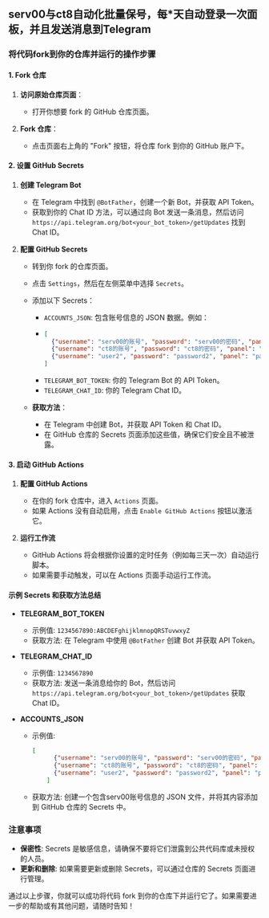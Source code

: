 ## serv00与ct8自动化批量保号，每*天自动登录一次面板，并且发送消息到Telegram

### 将代码fork到你的仓库并运行的操作步骤

#### 1. Fork 仓库

1. **访问原始仓库页面**：
    - 打开你想要 fork 的 GitHub 仓库页面。

2. **Fork 仓库**：
    - 点击页面右上角的 "Fork" 按钮，将仓库 fork 到你的 GitHub 账户下。

#### 2. 设置 GitHub Secrets

1. **创建 Telegram Bot**
    - 在 Telegram 中找到 `@BotFather`，创建一个新 Bot，并获取 API Token。
    - 获取到你的 Chat ID 方法，可以通过向 Bot 发送一条消息，然后访问 `https://api.telegram.org/bot<your_bot_token>/getUpdates` 找到 Chat ID。

2. **配置 GitHub Secrets**
    - 转到你 fork 的仓库页面。
    - 点击 `Settings`，然后在左侧菜单中选择 `Secrets`。
    - 添加以下 Secrets：
        - `ACCOUNTS_JSON`: 包含账号信息的 JSON 数据。例如：
        - 
          ```json
          [
            {"username": "serv00的账号", "password": "serv00的密码", "panel": "panel6.serv00.com"},
            {"username": "ct8的账号", "password": "ct8的密码", "panel": "panel.ct8.pl"},
            {"username": "user2", "password": "password2", "panel": "panel6.serv00.com"}
          ]
          ```
        - `TELEGRAM_BOT_TOKEN`: 你的 Telegram Bot 的 API Token。
        - `TELEGRAM_CHAT_ID`: 你的 Telegram Chat ID。

    - **获取方法**：
        - 在 Telegram 中创建 Bot，并获取 API Token 和 Chat ID。
        - 在 GitHub 仓库的 Secrets 页面添加这些值，确保它们安全且不被泄露。

#### 3. 启动 GitHub Actions

1. **配置 GitHub Actions**
    - 在你的 fork 仓库中，进入 `Actions` 页面。
    - 如果 Actions 没有自动启用，点击 `Enable GitHub Actions` 按钮以激活它。

2. **运行工作流**
    - GitHub Actions 将会根据你设置的定时任务（例如每三天一次）自动运行脚本。
    - 如果需要手动触发，可以在 Actions 页面手动运行工作流。

#### 示例 Secrets 和获取方法总结

- **TELEGRAM_BOT_TOKEN**
    - 示例值: `1234567890:ABCDEFghijklmnopQRSTuvwxyZ`
    - 获取方法: 在 Telegram 中使用 `@BotFather` 创建 Bot 并获取 API Token。

- **TELEGRAM_CHAT_ID**
    - 示例值: `1234567890`
    - 获取方法: 发送一条消息给你的 Bot，然后访问 `https://api.telegram.org/bot<your_bot_token>/getUpdates` 获取 Chat ID。

- **ACCOUNTS_JSON**
    - 示例值:
      ```json
      [
            {"username": "serv00的账号", "password": "serv00的密码", "panel": "panel6.serv00.com"},
            {"username": "ct8的账号", "password": "ct8的密码", "panel": "panel.ct8.pl"},
            {"username": "user2", "password": "password2", "panel": "panel6.serv00.com"}
          ]
      ```
    - 获取方法: 创建一个包含serv00账号信息的 JSON 文件，并将其内容添加到 GitHub 仓库的 Secrets 中。

### 注意事项

- **保密性**: Secrets 是敏感信息，请确保不要将它们泄露到公共代码库或未授权的人员。
- **更新和删除**: 如果需要更新或删除 Secrets，可以通过仓库的 Secrets 页面进行管理。

通过以上步骤，你就可以成功将代码 fork 到你的仓库下并运行它了。如果需要进一步的帮助或有其他问题，请随时告知！

